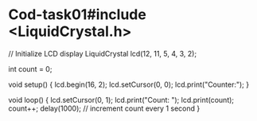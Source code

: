 # Cod-task01#include <LiquidCrystal.h>

// Initialize LCD display
LiquidCrystal lcd(12, 11, 5, 4, 3, 2);

int count = 0;

void setup() {
  lcd.begin(16, 2);
  lcd.setCursor(0, 0);
  lcd.print("Counter:");
}

void loop() {
  lcd.setCursor(0, 1);
  lcd.print("Count: ");
  lcd.print(count);
  count++;
  delay(1000); // increment count every 1 second
}


